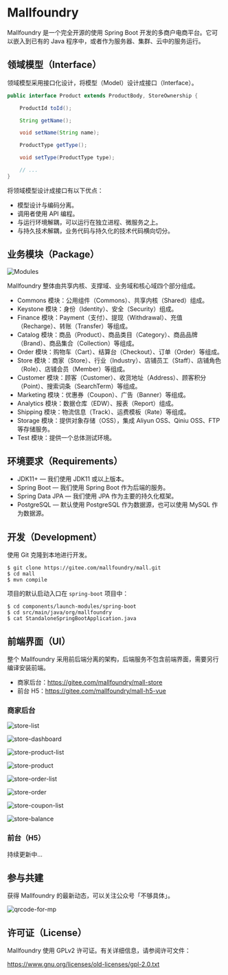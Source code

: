 # Mallfoundry

Mallfoundry 是一个完全开源的使用 Spring Boot 开发的多商户电商平台。它可以嵌入到已有的 Java 程序中，或者作为服务器、集群、云中的服务运行。

## 领域模型（Interface）

领域模型采用接口化设计，将模型（Model）设计成接口（Interface）。

```java
public interface Product extends ProductBody, StoreOwnership {

    ProductId toId();

    String getName();

    void setName(String name);

    ProductType getType();

    void setType(ProductType type);

    // ...
}
```

将领域模型设计成接口有以下优点：

* 模型设计与编码分离。
* 调用者使用 API 编程。
* 与运行环境解耦，可以运行在独立进程、微服务之上。
* 与持久技术解耦，业务代码与持久化的技术代码横向切分。

## 业务模块（Package） 

![Modules](https://gitee.com/mallfoundry/mall/raw/master/docs/images/modules.png)

Mallfoundry 整体由共享内核、支撑域、业务域和核心域四个部分组成。

* Commons 模块：公用组件（Commons）、共享内核（Shared）组成。
* Keystone 模块：身份（Identity）、安全（Security）组成。
* Finance 模块：Payment（支付）、提现（Withdrawal）、充值（Recharge）、转账（Transfer）等组成。
* Catalog 模块：商品（Product）、商品类目（Category）、商品品牌（Brand）、商品集合（Collection）等组成。
* Order 模块：购物车（Cart）、结算台（Checkout）、订单（Order）等组成。
* Store 模块：商家（Store）、行业（Industry）、店铺员工（Staff）、店铺角色（Role）、店铺会员（Member）等组成。
* Customer 模块：顾客（Customer）、收货地址（Address）、顾客积分（Point）、搜索词条（SearchTerm）等组成。
* Marketing 模块：优惠券（Coupon）、广告（Banner）等组成。
* Analytics 模块：数据仓库（EDW）、报表（Report）组成。
* Shipping 模块：物流信息（Track）、运费模板（Rate）等组成。
* Storage 模块：提供对象存储（OSS），集成 Aliyun OSS、Qiniu OSS、FTP 等存储服务。
* Test 模块：提供一个总体测试环境。

## 环境要求（Requirements）

* JDK11+ — 我们使用 JDK11 或以上版本。
* Spring Boot — 我们使用 Spring Boot 作为后端的服务。
* Spring Data JPA — 我们使用 JPA 作为主要的持久化框架。
* PostgreSQL — 默认使用 PostgreSQL 作为数据源，也可以使用 MySQL 作为数据源。

## 开发（Development）

使用 Git 克隆到本地进行开发。

```
$ git clone https://gitee.com/mallfoundry/mall.git
$ cd mall
$ mvn compile
```

项目的默认启动入口在 `spring-boot` 项目中：

```
$ cd components/launch-modules/spring-boot
$ cd src/main/java/org/mallfoundry
$ cat StandaloneSpringBootApplication.java
```

## 前端界面（UI）

整个 Mallfoundry 采用前后端分离的架构，后端服务不包含前端界面，需要另行编译安装前端。

* 商家后台：<https://gitee.com/mallfoundry/mall-store>
* 前台 H5：<https://gitee.com/mallfoundry/mall-h5-vue>

### 商家后台

![store-list](https://gitee.com/mallfoundry/mall/raw/master/docs/screenshots/store-list.png)

![store-dashboard](https://gitee.com/mallfoundry/mall/raw/master/docs/screenshots/store-dashboard.png)

![store-product-list](https://gitee.com/mallfoundry/mall/raw/master/docs/screenshots/store-product-list.png)

![store-product](https://gitee.com/mallfoundry/mall/raw/master/docs/screenshots/store-product.png)

![store-order-list](https://gitee.com/mallfoundry/mall/raw/master/docs/screenshots/store-order-list.png)

![store-order](https://gitee.com/mallfoundry/mall/raw/master/docs/screenshots/store-order.png)

![store-coupon-list](https://gitee.com/mallfoundry/mall/raw/master/docs/screenshots/store-coupon-list.png)

![store-balance](https://gitee.com/mallfoundry/mall/raw/master/docs/screenshots/store-balance.png)

### 前台（H5）

持续更新中...

## 参与共建

获得 Mallfoundry 的最新动态，可以关注公众号「不够具体」。

![qrcode-for-mp](https://gitee.com/mallfoundry/mall/raw/master/docs/images/qrcode-for-mp.jpg)

## 许可证（License）

Mallfoundry 使用 GPLv2 许可证。有关详细信息，请参阅许可文件：

<https://www.gnu.org/licenses/old-licenses/gpl-2.0.txt>
